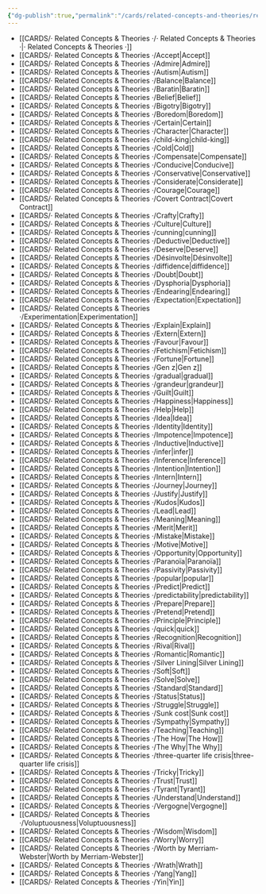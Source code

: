 ```yaml
---
{"dg-publish":true,"permalink":"/cards/related-concepts-and-theories/related-concepts-and-theories/","noteIcon":"","created":"2022-12-27T18:37:01.494+01:00","updated":"2023-04-20T08:51:20.191+02:00"}
---
```



- [[CARDS/· Related Concepts & Theories ·/· Related Concepts & Theories ·\|· Related Concepts & Theories ·]]
- [[CARDS/· Related Concepts & Theories ·/Accept\|Accept]]
- [[CARDS/· Related Concepts & Theories ·/Admire\|Admire]]
- [[CARDS/· Related Concepts & Theories ·/Autism\|Autism]]
- [[CARDS/· Related Concepts & Theories ·/Balance\|Balance]]
- [[CARDS/· Related Concepts & Theories ·/Baratin\|Baratin]]
- [[CARDS/· Related Concepts & Theories ·/Belief\|Belief]]
- [[CARDS/· Related Concepts & Theories ·/Bigotry\|Bigotry]]
- [[CARDS/· Related Concepts & Theories ·/Boredom\|Boredom]]
- [[CARDS/· Related Concepts & Theories ·/Certain\|Certain]]
- [[CARDS/· Related Concepts & Theories ·/Character\|Character]]
- [[CARDS/· Related Concepts & Theories ·/child-king\|child-king]]
- [[CARDS/· Related Concepts & Theories ·/Cold\|Cold]]
- [[CARDS/· Related Concepts & Theories ·/Compensate\|Compensate]]
- [[CARDS/· Related Concepts & Theories ·/Conducive\|Conducive]]
- [[CARDS/· Related Concepts & Theories ·/Conservative\|Conservative]]
- [[CARDS/· Related Concepts & Theories ·/Considerate\|Considerate]]
- [[CARDS/· Related Concepts & Theories ·/Courage\|Courage]]
- [[CARDS/· Related Concepts & Theories ·/Covert Contract\|Covert Contract]]
- [[CARDS/· Related Concepts & Theories ·/Crafty\|Crafty]]
- [[CARDS/· Related Concepts & Theories ·/Culture\|Culture]]
- [[CARDS/· Related Concepts & Theories ·/cunning\|cunning]]
- [[CARDS/· Related Concepts & Theories ·/Deductive\|Deductive]]
- [[CARDS/· Related Concepts & Theories ·/Deserve\|Deserve]]
- [[CARDS/· Related Concepts & Theories ·/Désinvolte\|Désinvolte]]
- [[CARDS/· Related Concepts & Theories ·/diffidence\|diffidence]]
- [[CARDS/· Related Concepts & Theories ·/Doubt\|Doubt]]
- [[CARDS/· Related Concepts & Theories ·/Dysphoria\|Dysphoria]]
- [[CARDS/· Related Concepts & Theories ·/Endearing\|Endearing]]
- [[CARDS/· Related Concepts & Theories ·/Expectation\|Expectation]]
- [[CARDS/· Related Concepts & Theories ·/Experimentation\|Experimentation]]
- [[CARDS/· Related Concepts & Theories ·/Explain\|Explain]]
- [[CARDS/· Related Concepts & Theories ·/Extern\|Extern]]
- [[CARDS/· Related Concepts & Theories ·/Favour\|Favour]]
- [[CARDS/· Related Concepts & Theories ·/Fetichism\|Fetichism]]
- [[CARDS/· Related Concepts & Theories ·/Fortune\|Fortune]]
- [[CARDS/· Related Concepts & Theories ·/Gen z\|Gen z]]
- [[CARDS/· Related Concepts & Theories ·/gradual\|gradual]]
- [[CARDS/· Related Concepts & Theories ·/grandeur\|grandeur]]
- [[CARDS/· Related Concepts & Theories ·/Guilt\|Guilt]]
- [[CARDS/· Related Concepts & Theories ·/Happiness\|Happiness]]
- [[CARDS/· Related Concepts & Theories ·/Help\|Help]]
- [[CARDS/· Related Concepts & Theories ·/Idea\|Idea]]
- [[CARDS/· Related Concepts & Theories ·/Identity\|Identity]]
- [[CARDS/· Related Concepts & Theories ·/Impotence\|Impotence]]
- [[CARDS/· Related Concepts & Theories ·/Inductive\|Inductive]]
- [[CARDS/· Related Concepts & Theories ·/infer\|infer]]
- [[CARDS/· Related Concepts & Theories ·/Inference\|Inference]]
- [[CARDS/· Related Concepts & Theories ·/Intention\|Intention]]
- [[CARDS/· Related Concepts & Theories ·/Intern\|Intern]]
- [[CARDS/· Related Concepts & Theories ·/Journey\|Journey]]
- [[CARDS/· Related Concepts & Theories ·/Justify\|Justify]]
- [[CARDS/· Related Concepts & Theories ·/Kudos\|Kudos]]
- [[CARDS/· Related Concepts & Theories ·/Lead\|Lead]]
- [[CARDS/· Related Concepts & Theories ·/Meaning\|Meaning]]
- [[CARDS/· Related Concepts & Theories ·/Merit\|Merit]]
- [[CARDS/· Related Concepts & Theories ·/Mistake\|Mistake]]
- [[CARDS/· Related Concepts & Theories ·/Motive\|Motive]]
- [[CARDS/· Related Concepts & Theories ·/Opportunity\|Opportunity]]
- [[CARDS/· Related Concepts & Theories ·/Paranoïa\|Paranoïa]]
- [[CARDS/· Related Concepts & Theories ·/Passivity\|Passivity]]
- [[CARDS/· Related Concepts & Theories ·/popular\|popular]]
- [[CARDS/· Related Concepts & Theories ·/Predict\|Predict]]
- [[CARDS/· Related Concepts & Theories ·/predictability\|predictability]]
- [[CARDS/· Related Concepts & Theories ·/Prepare\|Prepare]]
- [[CARDS/· Related Concepts & Theories ·/Pretend\|Pretend]]
- [[CARDS/· Related Concepts & Theories ·/Principle\|Principle]]
- [[CARDS/· Related Concepts & Theories ·/quick\|quick]]
- [[CARDS/· Related Concepts & Theories ·/Recognition\|Recognition]]
- [[CARDS/· Related Concepts & Theories ·/Rival\|Rival]]
- [[CARDS/· Related Concepts & Theories ·/Romantic\|Romantic]]
- [[CARDS/· Related Concepts & Theories ·/Silver Lining\|Silver Lining]]
- [[CARDS/· Related Concepts & Theories ·/Soft\|Soft]]
- [[CARDS/· Related Concepts & Theories ·/Solve\|Solve]]
- [[CARDS/· Related Concepts & Theories ·/Standard\|Standard]]
- [[CARDS/· Related Concepts & Theories ·/Status\|Status]]
- [[CARDS/· Related Concepts & Theories ·/Struggle\|Struggle]]
- [[CARDS/· Related Concepts & Theories ·/Sunk cost\|Sunk cost]]
- [[CARDS/· Related Concepts & Theories ·/Sympathy\|Sympathy]]
- [[CARDS/· Related Concepts & Theories ·/Teaching\|Teaching]]
- [[CARDS/· Related Concepts & Theories ·/The How\|The How]]
- [[CARDS/· Related Concepts & Theories ·/The Why\|The Why]]
- [[CARDS/· Related Concepts & Theories ·/three-quarter life crisis\|three-quarter life crisis]]
- [[CARDS/· Related Concepts & Theories ·/Tricky\|Tricky]]
- [[CARDS/· Related Concepts & Theories ·/Trust\|Trust]]
- [[CARDS/· Related Concepts & Theories ·/Tyrant\|Tyrant]]
- [[CARDS/· Related Concepts & Theories ·/Understand\|Understand]]
- [[CARDS/· Related Concepts & Theories ·/Vergogne\|Vergogne]]
- [[CARDS/· Related Concepts & Theories ·/Voluptuousness\|Voluptuousness]]
- [[CARDS/· Related Concepts & Theories ·/Wisdom\|Wisdom]]
- [[CARDS/· Related Concepts & Theories ·/Worry\|Worry]]
- [[CARDS/· Related Concepts & Theories ·/Worth by Merriam-Webster\|Worth by Merriam-Webster]]
- [[CARDS/· Related Concepts & Theories ·/Wrath\|Wrath]]
- [[CARDS/· Related Concepts & Theories ·/Yang\|Yang]]
- [[CARDS/· Related Concepts & Theories ·/Yin\|Yin]]



<script src="https://utteranc.es/client.js"
        repo="Heart4sides/Comment_Section"
        issue-term="pathname"
        theme="github-dark"
        crossorigin="anonymous"
        async>
</script>
